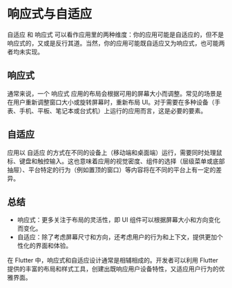 # 响应式与自适应

自适应 和 响应式 可以看作应用里的两种维度：你的应用可能是自适应的，但不是响应式的，又或是反行其道。当然，你的应用可能既自适应又为响应式，也可能两者均未实现。

## 响应式

通常来说，一个 响应式 应用的布局会根据可用的屏幕大小而调整。常见的场景是在用户重新调整窗口大小或旋转屏幕时，重新布局 UI。对于需要在多种设备（手表、手机、平板、笔记本或台式机）上运行的应用而言，这是必要的要素。

## 自适应

应用以 自适应 的方式在不同的设备上（移动端和桌面端）运行，需要同时处理鼠标、键盘和触控输入。这也意味着应用的视觉密度、组件的选择（层级菜单或底部抽屉）、平台特定的行为（例如置顶的窗口）等内容将在不同的平台上有一定的差异。

## 总结

* 响应式：更多关注于布局的灵活性，即 UI 组件可以根据屏幕大小和方向变化而变化。
* 自适应：除了考虑屏幕尺寸和方向，还考虑用户的行为和上下文，提供更加个性化的界面和体验。

在 Flutter 中，响应式和自适应设计通常是相辅相成的。开发者可以利用 Flutter 提供的丰富的布局和样式工具，创建出既响应用户设备特性，又适应用户行为的优雅界面。
